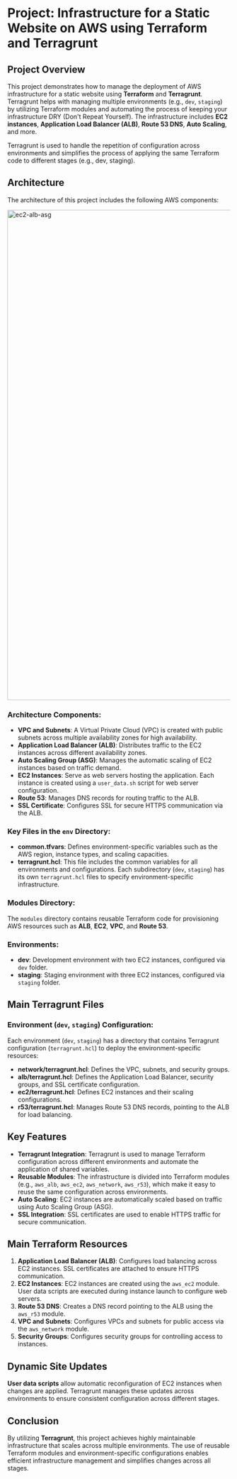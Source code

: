 # Project: Infrastructure for a Static Website on AWS using Terraform and Terragrunt

## Project Overview

This project demonstrates how to manage the deployment of AWS infrastructure for a static website using **Terraform** and **Terragrunt**. Terragrunt helps with managing multiple environments (e.g., `dev`, `staging`) by utilizing Terraform modules and automating the process of keeping your infrastructure DRY (Don't Repeat Yourself). The infrastructure includes **EC2 instances**, **Application Load Balancer (ALB)**, **Route 53 DNS**, **Auto Scaling**, and more.

Terragrunt is used to handle the repetition of configuration across environments and simplifies the process of applying the same Terraform code to different stages (e.g., dev, staging).

## Architecture

The architecture of this project includes the following AWS components:

<img width="1105" alt="ec2-alb-asg" src="https://github.com/user-attachments/assets/63697c26-4dba-4700-85e3-b9efa7b71225">

### Architecture Components:
- **VPC and Subnets**: A Virtual Private Cloud (VPC) is created with public subnets across multiple availability zones for high availability.
- **Application Load Balancer (ALB)**: Distributes traffic to the EC2 instances across different availability zones.
- **Auto Scaling Group (ASG)**: Manages the automatic scaling of EC2 instances based on traffic demand.
- **EC2 Instances**: Serve as web servers hosting the application. Each instance is created using a `user_data.sh` script for web server configuration.
- **Route 53**: Manages DNS records for routing traffic to the ALB.
- **SSL Certificate**: Configures SSL for secure HTTPS communication via the ALB.


### Key Files in the `env` Directory:

- **common.tfvars**: Defines environment-specific variables such as the AWS region, instance types, and scaling capacities.
- **terragrunt.hcl**: This file includes the common variables for all environments and configurations. Each subdirectory (`dev`, `staging`) has its own `terragrunt.hcl` files to specify environment-specific infrastructure.

### Modules Directory:

The `modules` directory contains reusable Terraform code for provisioning AWS resources such as **ALB**, **EC2**, **VPC**, and **Route 53**.

### Environments:
- **dev**: Development environment with two EC2 instances, configured via `dev` folder.
- **staging**: Staging environment with three EC2 instances, configured via `staging` folder.

## Main Terragrunt Files

### Environment (`dev`, `staging`) Configuration:
Each environment (`dev`, `staging`) has a directory that contains Terragrunt configuration (`terragrunt.hcl`) to deploy the environment-specific resources:

- **network/terragrunt.hcl**: Defines the VPC, subnets, and security groups.
- **alb/terragrunt.hcl**: Defines the Application Load Balancer, security groups, and SSL certificate configuration.
- **ec2/terragrunt.hcl**: Defines EC2 instances and their scaling configurations.
- **r53/terragrunt.hcl**: Manages Route 53 DNS records, pointing to the ALB for load balancing.

## Key Features

- **Terragrunt Integration**: Terragrunt is used to manage Terraform configuration across different environments and automate the application of shared variables.
- **Reusable Modules**: The infrastructure is divided into Terraform modules (e.g., `aws_alb`, `aws_ec2`, `aws_network`, `aws_r53`), which make it easy to reuse the same configuration across environments.
- **Auto Scaling**: EC2 instances are automatically scaled based on traffic using Auto Scaling Group (ASG).
- **SSL Integration**: SSL certificates are used to enable HTTPS traffic for secure communication.

## Main Terraform Resources

1. **Application Load Balancer (ALB)**: Configures load balancing across EC2 instances. SSL certificates are attached to ensure HTTPS communication.
2. **EC2 Instances**: EC2 instances are created using the `aws_ec2` module. User data scripts are executed during instance launch to configure web servers.
3. **Route 53 DNS**: Creates a DNS record pointing to the ALB using the `aws_r53` module.
4. **VPC and Subnets**: Configures VPCs and subnets for public access via the `aws_network` module.
5. **Security Groups**: Configures security groups for controlling access to instances.

## Dynamic Site Updates

**User data scripts** allow automatic reconfiguration of EC2 instances when changes are applied. Terragrunt manages these updates across environments to ensure consistent configuration across different stages.

## Conclusion

By utilizing **Terragrunt**, this project achieves highly maintainable infrastructure that scales across multiple environments. The use of reusable Terraform modules and environment-specific configurations enables efficient infrastructure management and simplifies changes across all stages.
